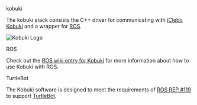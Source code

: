 kobuki

The kobuki stack consists the C++ driver for communicating with [iClebo Kobuki](http:/kobuki.yujinrobot.com) and a wrapper for [ROS](http://www.ros.org).

![Kobuki Logo](http://kobuki.yujinrobot.com/files/cache/3e02b571192eb6f4ea15e3ad52419cd3.png)

ROS

Check out the [ROS wiki entry for Kobuki](http://www.ros.org/wiki/kobuk) for more information about how to use Kobuki with ROS.

TurtleBot

The Kobuki software is designed to meet the requirements of [ROS REP #119](http://www.ros.org/reps/rep-0119.html) to support [TurtleBot](http://turtlebot.com).


